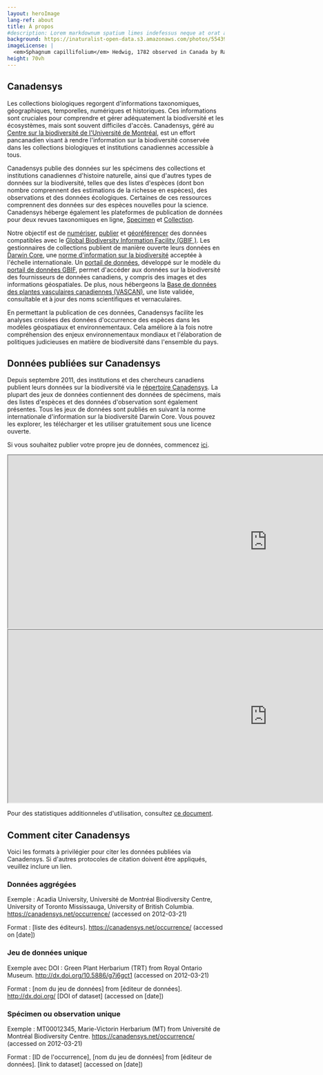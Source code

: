 ```yaml
---
layout: heroImage
lang-ref: about
title: À propos
#description: Lorem markdownum spatium limes indefessus neque at orat aestuat
background: https://inaturalist-open-data.s3.amazonaws.com/photos/55439691/original.jpeg
imageLicense: |
  <em>Sphagnum capillifolium</em> Hedwig, 1782 observed in Canada by Randal via [iNaturalist](https://www.gbif.org/occurrence/2633987488)
height: 70vh
---
```


## Canadensys

Les collections biologiques regorgent d'informations taxonomiques, géographiques, temporelles, numériques et historiques. Ces informations sont cruciales pour comprendre et gérer adéquatement la biodiversité et les écosystèmes, mais sont souvent difficiles d'accès. Canadensys, géré au [Centre sur la biodiversité de l'Université de Montréal](https://irbv.umontreal.ca/institute/infrastructure/biodiversity-centre/?lang=fr), est un effort pancanadien visant à rendre l'information sur la biodiversité conservée dans les collections biologiques et institutions canadiennes accessible à tous.

Canadensys publie des données sur les spécimens des collections et institutions canadiennes d'histoire naturelle, ainsi que d'autres types de données sur la biodiversité, telles que des listes d'espèces (dont bon nombre comprennent des estimations de la richesse en espèces), des observations et des données écologiques. Certaines de ces ressources comprennent des données sur des espèces nouvelles pour la science. Canadensys héberge également les plateformes de publication de données pour deux revues taxonomiques en ligne, [Specimen](https://specimenpub.org/) et [Collection](https://specimenpub.org/).

Notre objectif est de [numériser](/fr/resources/documents/#Numérisation), [publier](/fr/publier/introduction) et [géoréférencer](/fr/resources/documents/#Géoréférencement) des données compatibles avec le [Global Biodiversity Information Facility (GBIF )](https://www.gbif.org/). Les gestionnaires de collections publient de manière ouverte leurs données en [Darwin Core](/fr/resources/documents/#Darwin-core), une [norme d'information sur la biodiversité](https://www.tdwg.org/) acceptée à l'échelle internationale. Un [portail de données](/fr/occurrence/search), développé sur le modèle du [portail de données GBIF](https://www.gbif.org/occurrence/search), permet d'accéder aux données sur la biodiversité des fournisseurs de données canadiens, y compris des images et des informations géospatiales. De plus, nous hébergeons la [Base de données des plantes vasculaires canadiennes (VASCAN)](https://data.canadensys.net/vascan/search?lang=fr), une liste validée, consultable et à jour des noms scientifiques et vernaculaires.

En permettant la publication de ces données, Canadensys facilite les analyses croisées des données d'occurrence des espèces dans les modèles géospatiaux et environnementaux. Cela améliore à la fois notre compréhension des enjeux environnementaux mondiaux et l'élaboration de politiques judicieuses en matière de biodiversité dans l'ensemble du pays.

## Données publiées sur Canadensys
	
Depuis septembre 2011, des institutions et des chercheurs canadiens publient leurs données sur la biodiversité via le [répertoire Canadensys](https://data.canadensys.net/ipt/?request_locale=fr). La plupart des jeux de données contiennent des données de spécimens, mais des listes d'espèces et des données d'observation sont également présentes. Tous les jeux de données sont publiés en suivant la norme internationale d'information sur la biodiversité Darwin Core. Vous pouvez les explorer, les télécharger et les utiliser gratuitement sous une licence ouverte.

Si vous souhaitez publier votre propre jeu de données, commencez [ici](/fr/publish/7-step-guide/).

<div>
	<iframe src="https://docs.google.com/spreadsheets/d/e/2PACX-1vTug5R0clRcqhQsKhMKOFDlPbiuU1T1IhzBlHz1WFtLHX3cYyZ2cmjl-sp6SVwk7MBSRyP5KNHvNaLS/pubchart?oid=367338642&format=interactive" width="1200" height="400"></iframe>
</div>

<div>
	<iframe src="https://docs.google.com/spreadsheets/d/e/2PACX-1vTug5R0clRcqhQsKhMKOFDlPbiuU1T1IhzBlHz1WFtLHX3cYyZ2cmjl-sp6SVwk7MBSRyP5KNHvNaLS/pubchart?oid=12&format=interactive" width="1200" height="400"></iframe>
</div>

Pour des statistiques additionneles d'utilisation, consultez [ce document](https://docs.google.com/spreadsheets/d/12AjfIiwXogeDwkZuwUhWOTOmebV-2xiWNUATJkUHSjw/).

## Comment citer Canadensys

Voici les formats à privilégier pour citer les données publiées via Canadensys. Si d'autres protocoles de citation doivent être appliqués, veuillez inclure un lien.

### Données aggrégées

Exemple : Acadia University, Université de Montréal Biodiversity Centre, University of Toronto Mississauga, University of British Columbia. <https://canadensys.net/occurrence/> (accessed on 2012-03-21)  

Format : [liste des éditeurs]. <https://canadensys.net/occurrence/> (accessed on [date])  

### Jeu de données unique

Exemple avec DOI : Green Plant Herbarium (TRT) from Royal Ontario Museum. <http://dx.doi.org/10.5886/g7j6gct1> (accessed on 2012-03-21)  

Format : [nom du jeu de données] from [éditeur de données]. <http://dx.doi.org/> [DOI of dataset] (accessed on [date])  

### Spécimen ou observation unique

Exemple : MT00012345, Marie-Victorin Herbarium (MT) from Université de Montréal Biodiversity Centre. <https://canadensys.net/occurrence/> (accessed on 2012-03-21)  

Format : [ID de l'occurrence], [nom du jeu de données] from [éditeur de données]. [link to dataset] (accessed on [date])  

